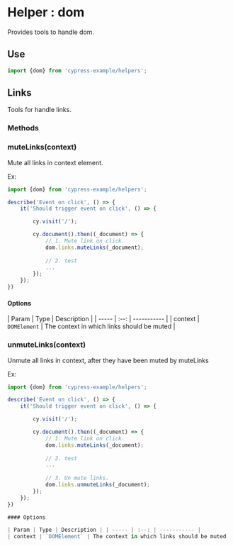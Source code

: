 # Helper : dom

Provides tools to handle dom.

## Use

```javascript
import {dom} from 'cypress-example/helpers';
```

## Links

Tools for handle links.

### Methods

### muteLinks(context)

Mute all links in context element.

Ex:

```javascript
import {dom} from 'cypress-example/helpers';

describe('Event on click', () => {
    it('Should trigger event on click', () => {

        cy.visit('/');

        cy.document().then((_document) => {
            // 1. Mute link on click.
            dom.links.muteLinks(_document);
            
            // 2. test
            ...
        });
    });
})

```

#### Options

| Param | Type | Description | | ----- | :--: | ----------- | 
| context | `DOMElement` | The context in which links should be muted |

### unmuteLinks(context)

Unmute all links in context, after they have been muted by muteLinks

Ex:

```javascript
import {dom} from 'cypress-example/helpers';

describe('Event on click', () => {
    it('Should trigger event on click', () => {

        cy.visit('/');

        cy.document().then((_document) => {
            // 1. Mute link on click.
            dom.links.muteLinks(_document);
            
            // 2. test
            ...
            
            // 3. Un mute links. 
            dom.links.unmuteLinks(_document);
        });
    });
})

#### Options

| Param | Type | Description | | ----- | :--: | ----------- | 
| context | `DOMElement` | The context in which links should be muted |

